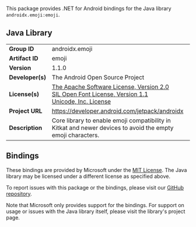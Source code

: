 This package provides .NET for Android bindings for the Java library `androidx.emoji:emoji`.

## Java Library

| | |
|-|-|
| **Group ID** | androidx.emoji |
| **Artifact ID** | emoji |
| **Version** | 1.1.0 |
| **Developer(s)** | The Android Open Source Project |
| **License(s)** | [The Apache Software License, Version 2.0](http://www.apache.org/licenses/LICENSE-2.0.txt)<br/>[SIL Open Font License, Version 1.1](http://scripts.sil.org/cms/scripts/page.php?item_id=OFL_web)<br/>[Unicode, Inc. License](http://www.unicode.org/copyright.html#License) |
| **Project URL** | https://developer.android.com/jetpack/androidx |
| **Description** | Core library to enable emoji compatibility in Kitkat and newer devices to avoid the empty emoji characters. |

## Bindings

These bindings are provided by Microsoft under the [MIT License](https://opensource.org/licenses/MIT). The Java
library may be licensed under a different license as specified above.

To report issues with this package or the bindings, please visit our [GitHub repository](https://aka.ms/android-libraries).

Note that Microsoft only provides support for the bindings. For support on
usage or issues with the Java library itself, please visit the library's project page.

